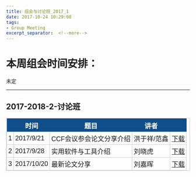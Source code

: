 ```yaml
---
title: 组会与讨论班_2017_1
date: 2017-10-24 10:29:08
tags:
- Group Meeting
excerpt_separator:  <!--more-->
---
```


# 本周组会时间安排：  
未定

<!-- more -->
---

<style type="text/css">
	table.tableizer-table {
		font-size: 18px;
		border: 1px solid #CCC; 
		font-family: Arial, Helvetica, sans-serif;
	} 
	.tableizer-table td {
		padding: 4px;
		margin: 3px;
		border: 1px solid #CCC;
	}
	.tableizer-table th {
		background-color: #104E8B; 
		color: #FFF;
		font-weight: bold;
	}
</style>

## 2017-2018-2-讨论班
<table class="tableizer-table">
<thead><tr class="tableizer-firstrow"><th></th><th>时间</th><th>题目</th><th>讲者</th><th>&nbsp;</th></tr></thead><tbody>
 <tr><td>1</td><td>2017/9/21</td><td>CCF会议参会论文分享介绍</td><td>洪于祥/范鑫</td><td><a href="http://pan.baidu.com/s/1geC53Yb">下载</a></td></tr>
 <tr><td>2</td><td>2017/9/28</td><td>实用软件与工具介绍</td><td>刘晓虎</td><td><a href="http://pan.baidu.com/s/1c2izHDY">下载</a></td></tr>
 <tr><td>3</td><td>2017/10/20</td><td>最新论文分享</td><td>刘嘉晖</td><td><a href="http://pan.baidu.com/s/1eRZ8hqy">下载</a></td></tr>
</tbody></table>